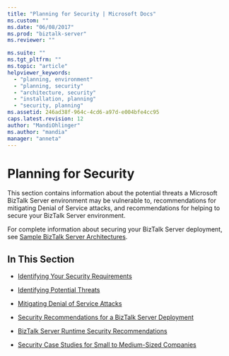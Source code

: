 ```yaml
---
title: "Planning for Security | Microsoft Docs"
ms.custom: ""
ms.date: "06/08/2017"
ms.prod: "biztalk-server"
ms.reviewer: ""

ms.suite: ""
ms.tgt_pltfrm: ""
ms.topic: "article"
helpviewer_keywords: 
  - "planning, environment"
  - "planning, security"
  - "architecture, security"
  - "installation, planning"
  - "security, planning"
ms.assetid: 246ad38f-964c-4cd6-a97d-e004bfe4cc95
caps.latest.revision: 12
author: "MandiOhlinger"
ms.author: "mandia"
manager: "anneta"
---
```

# Planning for Security
This section contains information about the potential threats a Microsoft BizTalk Server environment may be vulnerable to, recommendations for mitigating Denial of Service attacks, and recommendations for helping to secure your BizTalk Server environment.  
  
 For complete information about securing your BizTalk Server deployment, see [Sample BizTalk Server Architectures](../core/sample-biztalk-server-architectures.md).  
  
## In This Section  
  
-   [Identifying Your Security Requirements](../core/identifying-your-security-requirements.md)  
  
-   [Identifying Potential Threats](../core/identifying-potential-threats.md)  
  
-   [Mitigating Denial of Service Attacks](../core/mitigating-denial-of-service-attacks.md)  
  
-   [Security Recommendations for a BizTalk Server Deployment](../core/security-recommendations-for-a-biztalk-server-deployment.md)  
  
-   [BizTalk Server Runtime Security Recommendations](../core/biztalk-server-runtime-security-recommendations.md)  
  
-   [Security Case Studies for Small to Medium-Sized Companies](../core/security-case-studies-for-small-to-medium-sized-companies.md)